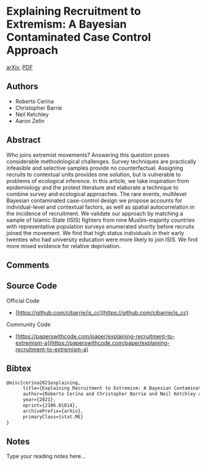 
# Explaining Recruitment to Extremism: A Bayesian Contaminated Case Control Approach

[arXiv](https://arxiv.org/abs/2106.01814), [PDF](https://arxiv.org/pdf/2106.01814.pdf)

## Authors

- Roberto Cerina
- Christopher Barrie
- Neil Ketchley
- Aaron Zelin

## Abstract

Who joins extremist movements? Answering this question poses considerable methodological challenges. Survey techniques are practically infeasible and selective samples provide no counterfactual. Assigning recruits to contextual units provides one solution, but is vulnerable to problems of ecological inference. In this article, we take inspiration from epidemiology and the protest literature and elaborate a technique to combine survey and ecological approaches. The rare events, multilevel Bayesian contaminated case-control design we propose accounts for individual-level and contextual factors, as well as spatial autocorrelation in the incidence of recruitment. We validate our approach by matching a sample of Islamic State (ISIS) fighters from nine Muslim-majority countries with representative population surveys enumerated shortly before recruits joined the movement. We find that high status individuals in their early twenties who had university education were more likely to join ISIS. We find more mixed evidence for relative deprivation.

## Comments



## Source Code

Official Code

- [https://github.com/cjbarrie/is_cc](https://github.com/cjbarrie/is_cc)

Community Code

- [https://paperswithcode.com/paper/explaining-recruitment-to-extremism-a](https://paperswithcode.com/paper/explaining-recruitment-to-extremism-a)

## Bibtex

```tex
@misc{cerina2021explaining,
      title={Explaining Recruitment to Extremism: A Bayesian Contaminated Case Control Approach}, 
      author={Roberto Cerina and Christopher Barrie and Neil Ketchley and Aaron Zelin},
      year={2021},
      eprint={2106.01814},
      archivePrefix={arXiv},
      primaryClass={stat.ME}
}
```

## Notes

Type your reading notes here...

